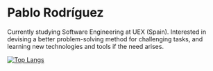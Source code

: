 # Pablo Rodríguez

Currently studying Software Engineering at UEX (Spain). Interested in devising a better problem-solving method for challenging tasks, and learning new technologies and tools if the need arises.

[![Top Langs](https://github-readme-stats.vercel.app/api/top-langs/?username=rodmarkun)](https://github.com/anuraghazra/github-readme-stats)
